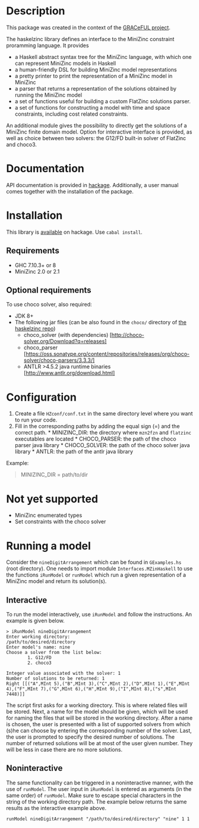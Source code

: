 # Description
This package was created in the context of the [GRACeFUL project](https://www.graceful-project.eu/).

The haskelzinc library defines an interface to the MiniZinc constraint proramming language. It provides

* a Haskell abstract syntax tree for the MiniZinc language, with which one can represent MiniZinc models in Haskell
* a human-friendly DSL for building MiniZinc model representations
* a pretty printer to print the representation of a MiniZinc model in MiniZinc
* a parser that returns a representation of the solutions obtained by running the MiniZinc model
* a set of functions useful for building a custom FlatZinc solutions parser.
* a set of functions for constructing a model with time and space constraints, including cost related constraints.

An additional module gives the possibility to directly get the solutions of a MiniZinc finite domain model. 
Option for interactive interface is provided, as well as choice between two solvers: the G12/FD built-in 
solver of FlatZinc and choco3.

# Documentation
API documentation is provided in [hackage](https://hackage.haskell.org/package/haskelzinc). Additionally, a 
user manual comes together with the installation of the package.

# Installation
This library is [available](https://hackage.haskell.org/package/haskelzinc) on hackage. Use `cabal install`.

## Requirements
 * GHC 7.10.3+ or 8
 * MiniZinc 2.0 or 2.1

## Optional requirements
To use choco solver, also required:

   - JDK 8+
   - The following jar files (can be also found in the `choco/` directory of [the haskelzinc repo](https://github.com/GRACeFUL-project/haskelzinc))
     - choco_solver (with dependencies) [http://choco-solver.org/Download?q=releases]
     - choco_parser [https://oss.sonatype.org/content/repositories/releases/org/choco-solver/choco-parsers/3.3.3/]
     - ANTLR >4.5.2 java runtime binaries [http://www.antlr.org/download.html]

# Configuration
  1. Create a file `HZconf/conf.txt` in the same directory level where you want to run your code.
  2. Fill in the corresponding paths by adding the equal sign (=) and the correct path.
    * MINIZINC_DIR: the directory where `mzn2fzn` and `flatzinc` executables are located
    * CHOCO_PARSER: the path of the choco parser java library
    * CHOCO_SOLVER: the path of the choco solver java library
    * ANTLR: the path of the antlr java library

Example:

> MINIZINC_DIR = path/to/dir

# Not yet supported
 * MiniZinc enumerated types
 * Set constraints with the choco solver

# Running a model
Consider the `nineDigitArrangement` which can be found in `GExamples.hs` (root directory).
One needs to import module `Interfaces.MZinHaskell` to use the functions `iRunModel` or `runModel` which run a given representation of a MiniZinc model and return its solution(s).

## Interactive
To run the model interactively, use `iRunModel` and follow the instructions. An example is given below. 

```
> iRunModel nineDigitArrangement
Enter working directory:
/path/to/desired/directory
Enter model's name: nine
Choose a solver from the list below:
        1. G12/FD
        2. choco3

Integer value associated with the solver: 1
Number of solutions to be returned: 1
Right [[("A",MInt 5),("B",MInt 3),("C",MInt 2),("D",MInt 1),("E",MInt 4),("F",MInt 7),("G",MInt 6),("H",MInt 9),("I",MInt 8),("s",MInt 7448)]]
```

The script first asks for a working directory. This is where related files will be stored. Next, a name for the model should be given, which will be used for naming the files that will be stored in the working directory. After a name is chosen, the user is presented with a list of supported solvers from which (s)he can choose by entering the corresponding number of the solver. Last, the user is prompted to specify the desired number of solutions. The number of returned solutions will be at most of the user given number. They will be less in case there are no more solutions.

## Noninteractive
The same functionality can be triggered in a noninteractive manner, with the use of `runModel`. The user input in `iRunModel` is entered as arguments (in the same order) of `runModel`. Make sure to escape special characters in the string of the working directory path. The example below returns the same results as the interactive example above.

```
runModel nineDigitArrangement "/path/to/desired/directory" "nine" 1 1
```
